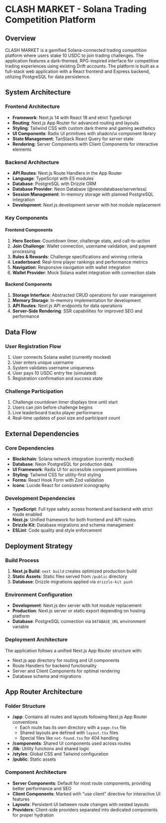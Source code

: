 # CLASH MARKET - Solana Trading Competition Platform

## Overview

CLASH MARKET is a gamified Solana-connected trading competition platform where users stake 10 USDC to join trading challenges. The application features a dark-themed, RPG-inspired interface for competitive trading experiences using existing Drift accounts. The platform is built as a full-stack web application with a React frontend and Express backend, utilizing PostgreSQL for data persistence.

## System Architecture

### Frontend Architecture
- **Framework**: Next.js 14 with React 18 and strict TypeScript
- **Routing**: Next.js App Router for advanced routing and layouts
- **Styling**: Tailwind CSS with custom dark theme and gaming aesthetics
- **UI Components**: Radix UI primitives with shadcn/ui component library
- **State Management**: TanStack React Query for server state
- **Rendering**: Server Components with Client Components for interactive elements

### Backend Architecture
- **API Routes**: Next.js Route Handlers in the App Router
- **Language**: TypeScript with ES modules
- **Database**: PostgreSQL with Drizzle ORM
- **Database Provider**: Neon Database (@neondatabase/serverless)
- **Session Management**: In-memory storage with planned PostgreSQL integration
- **Development**: Next.js development server with hot module replacement

### Key Components

#### Frontend Components
1. **Hero Section**: Countdown timer, challenge stats, and call-to-action
2. **Join Challenge**: Wallet connection, username validation, and payment processing
3. **Rules & Rewards**: Challenge specifications and winning criteria
4. **Leaderboard**: Real-time player rankings and performance metrics
5. **Navigation**: Responsive navigation with wallet integration
6. **Wallet Provider**: Mock Solana wallet integration with connection state

#### Backend Components
1. **Storage Interface**: Abstracted CRUD operations for user management
2. **Memory Storage**: In-memory implementation for development
3. **API Routes**: Next.js API endpoints for data operations
4. **Server-Side Rendering**: SSR capabilities for improved SEO and performance

## Data Flow

### User Registration Flow
1. User connects Solana wallet (currently mocked)
2. User enters unique username
3. System validates username uniqueness
4. User pays 10 USDC entry fee (simulated)
5. Registration confirmation and success state

### Challenge Participation
1. Challenge countdown timer displays time until start
2. Users can join before challenge begins
3. Live leaderboard tracks player performance
4. Real-time updates of pool size and participant count

## External Dependencies

### Core Dependencies
- **Blockchain**: Solana network integration (currently mocked)
- **Database**: Neon PostgreSQL for production data
- **UI Framework**: Radix UI for accessible component primitives
- **Styling**: Tailwind CSS for utility-first styling
- **Forms**: React Hook Form with Zod validation
- **Icons**: Lucide React for consistent iconography

### Development Dependencies
- **TypeScript**: Full type safety across frontend and backend with strict mode enabled
- **Next.js**: Unified framework for both frontend and API routes
- **Drizzle Kit**: Database migrations and schema management
- **ESLint**: Code quality and style enforcement

## Deployment Strategy

### Build Process
1. **Next.js Build**: `next build` creates optimized production build
2. **Static Assets**: Static files served from `/public` directory
3. **Database**: Drizzle migrations applied via `drizzle-kit push`

### Environment Configuration
- **Development**: Next.js dev server with hot module replacement
- **Production**: Next.js server or static export depending on hosting platform
- **Database**: PostgreSQL connection via `DATABASE_URL` environment variable

### Deployment Architecture
The application follows a unified Next.js App Router structure with:
- Next.js app directory for routing and UI components
- Route Handlers for backend functionality
- Server and Client Components for optimal rendering
- Database schema and migrations

## App Router Architecture

### Folder Structure
- **/app**: Contains all routes and layouts following Next.js App Router conventions
  - Each route has its own directory with a `page.tsx` file
  - Shared layouts are defined with `layout.tsx` files
  - Special files like `not-found.tsx` for 404 handling
- **/components**: Shared UI components used across routes
- **/lib**: Utility functions and shared logic
- **/styles**: Global CSS and Tailwind configuration
- **/public**: Static assets

### Component Architecture
- **Server Components**: Default for most route components, providing better performance and SEO
- **Client Components**: Marked with "use client" directive for interactive UI features
- **Layouts**: Persistent UI between route changes with nested layouts
- **Providers**: Client-side providers separated into dedicated components for proper hydration
